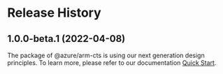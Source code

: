 # Release History
    
## 1.0.0-beta.1 (2022-04-08)

The package of @azure/arm-cts is using our next generation design principles. To learn more, please refer to our documentation [Quick Start](https://aka.ms/js-track2-quickstart).
